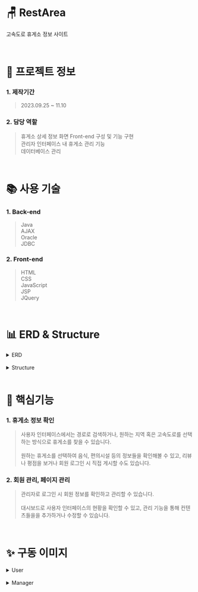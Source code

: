# 🪑 RestArea

고속도로 휴게소 정보 사이트

<br />

# 📃 프로젝트 정보

### 1. 제작기간

> 2023.09.25 ~ 11.10

### 2. 담당 역할

> 휴게소 상세 정보 화면 Front-end 구성 및 기능 구현 <br/>
> 관리자 인터페이스 내 휴게소 관리 기능 <br>
> 데이터베이스 관리

<br />

# 📚 사용 기술

### 1. Back-end

> Java <br/>
> AJAX <br/>
> Oracle <br/>
> JDBC

### 2. Front-end

> HTML <br/>
> CSS <br/>
> JavaScript <br/>
> JSP <br/>
> JQuery 

<br />

# 📊 ERD & Structure

<details>
<summary>ERD</summary>
<div markdown="1" style="padding-left: 15px;">
<img src="https://github.com/Gh-js/2nd_prj/assets/142857148/49c0bdc6-0fde-4b79-a3b4-8301ba4a7761" width="800px"/>
</div>
</details>

<br />

<details>
<summary>Structure</summary>
<div markdown="1" style="padding-left: 15px;">
<img src="https://github.com/Gh-js/2nd_prj/assets/142857148/5ff4efa4-e323-4c5c-911f-a80d7fa4fabd" />
<img src="https://github.com/Gh-js/2nd_prj/assets/142857148/e2b4c786-9248-4d9f-b7a2-a4a37c946081" />
</div>
</details>

<br />

# 🔑 핵심기능

### 1. 휴게소 정보 확인

> 사용자 인터페이스에서는 경로로 검색하거나, 원하는 지역 혹은 고속도로를 선택하는 방식으로 휴게소를 찾을 수 있습니다. <br/>
> <br/>원하는 휴게소를 선택하여 음식, 편의시설 등의 정보들을 확인해볼 수 있고, 리뷰나 평점을 보거나 회원 로그인 시 직접 게시할 수도 있습니다.

### 2. 회원 관리, 페이지 관리

> 관리자로 로그인 시 회원 정보를 확인하고 관리할 수 있습니다. <br/>
> <br/>대시보드로 사용자 인터페이스의 현황을 확인할 수 있고, 관리 기능을 통해 컨텐츠들을을 추가하거나 수정할 수 있습니다.

<br />

# ✨ 구동 이미지

<details>
<summary>User</summary>
<div markdown="1" style="padding-left: 15px;">
<img src="https://github.com/Gh-js/2nd_prj/assets/142857148/1e0d12b5-d6b5-427e-ba6a-97f5fcc448c6" width="800px"/>
<img src="https://github.com/Gh-js/2nd_prj/assets/142857148/1c224e3b-6515-4797-bf1f-2ee4a66e78ed" width="800px"/>
<img src="https://github.com/Gh-js/2nd_prj/assets/142857148/759f9672-958c-42cc-80e5-724f9bc859df" width="800px"/>
<img src="https://github.com/Gh-js/2nd_prj/assets/142857148/3ffc0d19-03a6-40ca-aa5e-e6f2688494bd" width="800px"/>
<img src="https://github.com/Gh-js/2nd_prj/assets/142857148/9aff621e-e3ec-4ba0-be41-56ea651ee946" width="800px"/>
<img src="https://github.com/Gh-js/2nd_prj/assets/142857148/5bf47caa-fc6e-4b73-b85e-02a2cbc30aca" width="800px"/>
<img src="https://github.com/Gh-js/2nd_prj/assets/142857148/561c1c99-9d8d-4fe3-be9b-c7068e5211b7" width="800px"/>
<img src="https://github.com/Gh-js/2nd_prj/assets/142857148/dc7c6053-7f48-42d8-aef9-7fdfda5834b6" width="800px"/>
<img src="https://github.com/Gh-js/2nd_prj/assets/142857148/ff18e9bb-8117-466a-89dc-4af5c374d134" width="800px"/>
<img src="https://github.com/Gh-js/2nd_prj/assets/142857148/6ab00c46-0750-4849-9269-9eb1b80219da" width="800px"/>
<img src="https://github.com/Gh-js/2nd_prj/assets/142857148/a3c3d8b8-6aa3-4871-a34c-d2abe1cc05c8" width="800px"/>
  
</div>
</details>

<br />

<details>
<summary>Manager</summary>
<div markdown="1" style="padding-left: 15px;">
<img src="https://github.com/Gh-js/2nd_prj/assets/142857148/445a567a-1915-41f4-a739-30685838cefa" width="800px"/>
<img src="https://github.com/Gh-js/2nd_prj/assets/142857148/43baca43-f2d0-4e3d-ba65-71b3269b7f24" width="800px"/>
<img src="https://github.com/Gh-js/2nd_prj/assets/142857148/de7e5e1a-c44b-4a5b-885a-40f555a91fe6" width="800px"/>
<img src="https://github.com/Gh-js/2nd_prj/assets/142857148/985f52cb-16ed-4199-b44d-b070fe9b864a" width="800px"/>
<img src="https://github.com/Gh-js/2nd_prj/assets/142857148/2552021c-8b47-4aea-9a10-facaab8d16c4" width="800px"/>
<img src="https://github.com/Gh-js/2nd_prj/assets/142857148/50feb39e-ab9f-4748-9a87-99b45b0ca2c2" width="800px"/>
<img src="https://github.com/Gh-js/2nd_prj/assets/142857148/18070221-cb6a-4f4e-988d-d8c555ec7d3b" width="800px"/>
<img src="https://github.com/Gh-js/2nd_prj/assets/142857148/f201f1ed-7772-47e0-ae5b-a3af7195ac64" width="800px"/>
<img src="https://github.com/Gh-js/2nd_prj/assets/142857148/f0cba0ae-a0f1-4114-b0f3-a7f8b0ac0718" width="800px"/>
</div>
</details>

<br />
